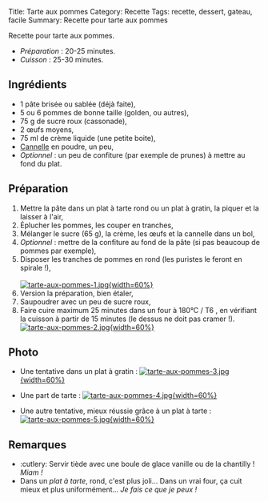Title: Tarte aux pommes
Category: Recette
Tags: recette, dessert, gateau, facile
Summary: Recette pour tarte aux pommes

Recette pour tarte aux pommes.

- *Préparation* : 20-25 minutes.
- *Cuisson* : 25-30 minutes.

## Ingrédients
- 1 pâte brisée ou sablée (déjà faite),
- 5 ou 6 pommes de bonne taille (golden, ou autres),
- 75 g de sucre roux (cassonade),
- 2 œufs moyens,
- 75 ml de crème liquide (une petite boite),
- [Cannelle](https://fr.wikipedia.org/wiki/Cannelle) en poudre, un peu,
- *Optionnel* : un peu de confiture (par exemple de prunes) à mettre au fond du plat.

## Préparation
1. Mettre la pâte dans un plat à tarte rond ou un plat à gratin, la piquer et la laisser à l'air,
2. Éplucher les pommes, les couper en tranches,
3. Mélanger le sucre (65 g), la crème, les œufs et la cannelle dans un bol,
4. *Optionnel* : mettre de la confiture au fond de la pâte (si pas beaucoup de pommes par exemple),
5. Disposer les tranches de pommes en rond (les puristes le feront en spirale !),<br><br>
   [![tarte-aux-pommes-1.jpg]({filename}images/tarte-aux-pommes-1.jpg){width=60%}]({filename}images/tarte-aux-pommes-1.jpg)<br>
6. Version la préparation, bien étaler,
7. Saupoudrer avec un peu de sucre roux,
7. Faire cuire maximum 25 minutes dans un four à 180°C / T6 <i class="fa fa-thermometer-full" aria-hidden="true"></i>, en vérifiant la cuisson à partir de 15 minutes (le dessus ne doit pas cramer !).
   [![tarte-aux-pommes-2.jpg]({filename}images/tarte-aux-pommes-2.jpg){width=60%}]({filename}images/tarte-aux-pommes-2.jpg)

## Photo
- Une tentative dans un plat à gratin :
  [![tarte-aux-pommes-3.jpg]({filename}images/tarte-aux-pommes-3.jpg){width=60%}]({filename}images/tarte-aux-pommes-3.jpg)

- Une part de tarte :
  [![tarte-aux-pommes-4.jpg]({filename}images/tarte-aux-pommes-4.jpg){width=60%}]({filename}images/tarte-aux-pommes-4.jpg)

- Une autre tentative, mieux réussie grâce à un plat à tarte :
  [![tarte-aux-pommes-5.jpg]({filename}images/tarte-aux-pommes-5.jpg){width=60%}]({filename}images/tarte-aux-pommes-5.jpg)

## Remarques
- :cutlery: Servir tiède avec une boule de glace vanille ou de la chantilly ! *Miam !*
- Dans un *plat à tarte*, rond, c'est plus joli... Dans un vrai four, ça cuit mieux et plus uniformément... *Je fais ce que je peux !*
